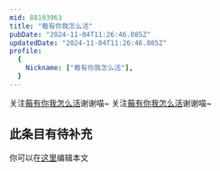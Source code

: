 ```yaml
---
mid: 88193963
title: "莓有你我怎么活"
pubDate: "2024-11-04T11:26:46.085Z"
updatedDate: "2024-11-04T11:26:46.085Z"
profile:
  {
    Nickname: ["莓有你我怎么活"],
  }
---
```


关注[莓有你我怎么活](https://space.bilibili.com/88193963)谢谢喵~ 关注[莓有你我怎么活](https://space.bilibili.com/88193963)谢谢喵~

## 此条目有待补充
你可以在[这里](https://github.com/Yuhanawa/VTuber.ICU/edit/master/src/content/v/莓有你我怎么活/index.md)编辑本文
